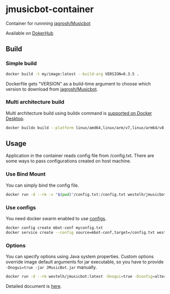 # jmusicbot-container
Container for runnning [jagrosh/Musicbot](https://github.com/jagrosh/MusicBot)

Available on [DokerHub](https://hub.docker.com/repository/docker/westelh/jmusicbot)



## Build

### Simple build

``` bash
docker build -t my/image:latest --build-arg VERSION=0.3.5 .
```

Dockerfile gets "VERSION" as a build-time argument to choose which version to download from [jagrosh/Musicbot](https://github.com/jagrosh/MusicBot).



### Multi architecture build

Multi architecture build using buildx command is [supported on Docker Desktop](https://docs.docker.com/desktop/multi-arch/).

```bash
docker buildx build --platform linux/amd64,linux/arm/v7,linux/arm64/v8 --build-arg VERSION=x.x.x -t my/image:latest .
```

 

## Usage

Application in the container reads config file from /config.txt. There are some ways to pass configurations created on host machine.

### Use Bind Mount

You can simply bind the config file.

```bash
docker run -d --rm -v "$(pwd)"/config.txt:/config.txt westelh/jmusicbot:latest
```



### Use configs

You need docker swarm enabled to use [configs](https://docs.docker.com/engine/swarm/configs/).

``` bash
docker config create mbot-conf myconfig.txt
docker service create --config source=mbot-conf,target=/config.txt westelh/jmusicbot:latest
```



### Options

You can specify options using Java system properties.  Custom options override image default arguments for jar executable, so you have to provide ``` -Dnogui=true -jar JMusicBot.jar ``` manually.

```bash
docker run -d --rm westelh/jmusicbot:latest -Dnogui=true -Dconfig=alternate.cfg -jar JMusicBot.jar
```

Detailed document is [here](https://jmusicbot.com/advanced-config).



